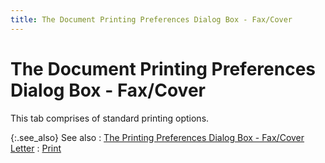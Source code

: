 ```yaml
---
title: The Document Printing Preferences Dialog Box - Fax/Cover
---
```


# The Document Printing Preferences Dialog Box - Fax/Cover 


This tab comprises of standard printing options.


{:.see_also}
See also
: [The Printing Preferences Dialog Box - Fax/Cover Letter]({{site.bp_chm}}/rpt-prt/prt/fax-cover/fax_cover_print_preferences_dialog_box_cover_letter_bp_contents.html)
: [Print]({{site.pos_baseurl}}/pos-trans/create-pos-doc/pos-si-profile/options/print_pos_options.html)
